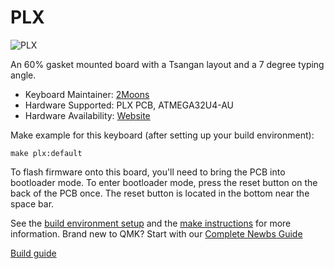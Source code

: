 # PLX

![PLX](https://i.imgur.com/xJvv1kqh.jpg)

An 60% gasket mounted board with a Tsangan layout and a 7 degree typing angle.

* Keyboard Maintainer: [2Moons](https://github.com/2Moons-JP)
* Hardware Supported: PLX PCB, ATMEGA32U4-AU
* Hardware Availability: [Website](https://peac.design)

Make example for this keyboard (after setting up your build environment):

    make plx:default
    
To flash firmware onto this board, you'll need to bring the PCB into bootloader mode. To enter bootloader mode, press the reset button on the back of the PCB once. The reset button is located in the bottom near the space bar.

See the [build environment setup](https://docs.qmk.fm/#/getting_started_build_tools) and the [make instructions](https://docs.qmk.fm/#/getting_started_make_guide) for more information. Brand new to QMK? Start with our [Complete Newbs Guide](https://docs.qmk.fm/#/newbs)

[Build guide](https://peac.design/build-guide)
